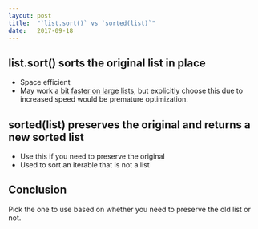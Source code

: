 ```yaml
---
layout: post
title:  "`list.sort()` vs `sorted(list)`"
date:   2017-09-18
---
```


## list.sort() sorts the original list in place

* Space efficient 
* May work [a bit faster on large lists](https://stackoverflow.com/questions/22442378/what-is-the-difference-between-sortedlist-vs-list-sort-python),
	but explicitly choose this due to increased speed would be premature optimization.

## sorted(list) preserves the original and returns a new sorted list

* Use this if you need to preserve the original
* Used to sort an iterable that is not a list

## Conclusion

Pick the one to use based on whether you need to preserve the old list or not.



